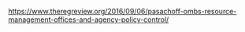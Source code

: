 https://www.theregreview.org/2016/09/06/pasachoff-ombs-resource-management-offices-and-agency-policy-control/